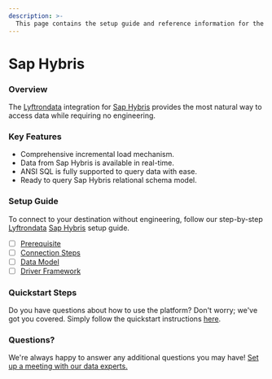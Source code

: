 ```yaml
---
description: >-
  This page contains the setup guide and reference information for the Sap Hybris source connector.
---
```


# Sap Hybris

### Overview

The [Lyftrondata](https://www.lyftrondata.com/) integration for [Sap Hybris](None) provides the most natural way to access data while requiring no engineering.

### Key Features

* Comprehensive incremental load mechanism.
* Data from Sap Hybris is available in real-time.&#x20;
* ANSI SQL is fully supported to query data with ease.
* Ready to query Sap Hybris relational schema model.

### Setup Guide

To connect to your destination without engineering, follow our step-by-step [Lyftrondata](https://www.lyftrondata.com/)  [Sap Hybris](None) setup guide.

* [ ] [Prerequisite](prerequisite.md)
* [ ] [Connection Steps](connection-steps.md)
* [ ] [Data Model](data-model/erd.md)
* [ ] [Driver Framework](driver-framework/)

### Quickstart Steps

Do you have questions about how to use the platform? Don't worry; we've got you covered. Simply follow the quickstart instructions [here](../README.md).

### Questions? <a href="#questions" id="questions"></a>

We're always happy to answer any additional questions you may have! [Set up a meeting with our data experts.](https://www.lyftrondata.com/book-a-meeting/)

